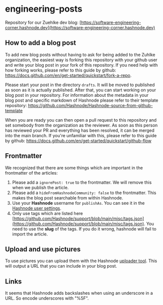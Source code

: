 # engineering-posts

Repository for our Zuehlke dev blog: [https://software-engineering-corner.hashnode.dev](https://software-engineering-corner.hashnode.dev)

## How to add a blog post

To add new blog posts without having to ask for being added to the Zuhlke organization, the easiest way is forking this repository with your github user and write your blog post in your fork of this repository. If you need help with how forking works, please refer to this guide by github: https://docs.github.com/en/get-started/quickstart/fork-a-repo.

Please start your post in the directory `drafts`. It will be moved to published as soon as it is actually published.
After that, you can start working on your blog post in your repository. For information about the metadata in your blog post and specific markdown of Hashnode please refer to their template repository: https://github.com/Hashnode/Hashnode-source-from-github-template

When you are ready you can then open a pull request to this repository and set somebody from the organization as the reviewer. As soon as this person has reviewed your PR and everything has been resolved, it can be merged into the main branch. If you're unfamiliar with this, please refer to this guide by github: https://docs.github.com/en/get-started/quickstart/github-flow

## Frontmatter

We recognized that there are some things which are important in the frontmatter of the articles:

1. Please add a `ignorePost: true` to the frontmatter. We will remove this when we publish the article.
2. Please add a `hideFromHashnodeCommunity: false` to the frontmatter. This makes the blog post searchable from within Hashnode.
3. Use your **Hashnode** username for `publishAs`. You can see it in the [Hashnode user settings](https://hashnode.com/settings).
4. Only use tags which are listed here [https://github.com/Hashnode/support/blob/main/misc/tags.json](https://github.com/Hashnode/support/blob/main/misc/tags.json). You need to use the **slug** of the tags. If you do it wrong, hashnode will fail to import the article.


## Upload and use pictures

To use pictures you can upload them with the Hashnode [uploader tool](https://hashnode.com/uploader). This will output a URL that you can include in your blog post.

## Links

It seems that Hashnode adds backslashes when using an underscore in a URL. So encode underscores with "%5F".
